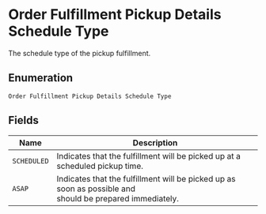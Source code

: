 
# Order Fulfillment Pickup Details Schedule Type

The schedule type of the pickup fulfillment.

## Enumeration

`Order Fulfillment Pickup Details Schedule Type`

## Fields

| Name | Description |
|  --- | --- |
| `SCHEDULED` | Indicates that the fulfillment will be picked up at a scheduled pickup time. |
| `ASAP` | Indicates that the fulfillment will be picked up as soon as possible and<br>should be prepared immediately. |

